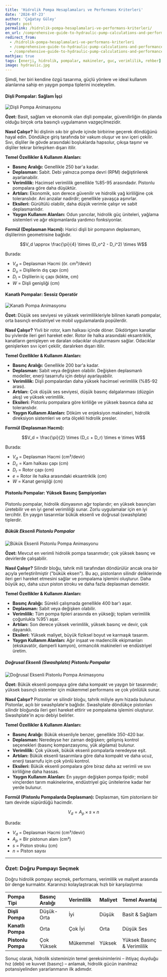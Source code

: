 ```yaml
---
title: 'Hidrolik Pompa Hesaplamaları ve Performans Kriterleri'
date: '2024-07-23'
author: 'Çağatay Güley'
layout: post
permalink: /hidrolik-pompa-hesaplamalari-ve-performans-kriterleri/
en_url: /comprehensive-guide-to-hydraulic-pump-calculations-and-performance-metrics/
redirect_from:
  - /hidrolik-pompa-hesaplamalari-ve-performans-kriterleri
  - /comprehensive-guide-to-hydraulic-pump-calculations-and-performance-metrics
  - /comprehensive-guide-to-hydraulic-pump-calculations-and-performance-metrics/
mathjax: true
tags: [enerji, hidrolik, pompalar, makineler, guc, verimlilik, rehber]
image: hydraulic.jpg
---
```


Şimdi, her biri kendine özgü tasarıma, güçlü yönlere ve ideal kullanım alanlarına sahip en yaygın pompa tiplerini inceleyelim.

#### Dişli Pompalar: Sağlam İşçi

![Dişli Pompa Animasyonu](https://guley.com.tr/upload/gear_pumps.gif)

**Özet:** Basit, sağlam ve ekonomik olan dişli pompalar, güvenilirliğin ön planda olduğu birçok orta basınçlı uygulamanın vazgeçilmezidir.

**Nasıl Çalışır?** İki dişlinin sıkı bir gövde içinde birbirine geçerek döndüğünü hayal edin. Döndükçe giriş tarafında bir vakum oluşur ve sıvı içeri çekilir. Sıvı, dişliler ile gövde arasındaki boşluklarda hapsolur, çıkışa taşınır ve dişliler tekrar birleşirken dışarı itilir.

**Temel Özellikler & Kullanım Alanları:**
* **Basınç Aralığı:** Genellikle 250 bar'a kadar.
* **Deplasman:** Sabit. Debi yalnızca pompa devri (RPM) değiştirilerek ayarlanabilir.
* **Verimlilik:** Hacimsel verimlilik genellikle %85-95 arasındadır. Pistonlu pompalara göre daha düşüktür.
* **Artıları:** Ekonomik, son derece güvenilir ve hidrolik yağ kirliliğine çok toleranslıdır. Ani arızalar nadirdir; genellikle yavaşça aşınırlar.
* **Eksileri:** Gürültülü olabilir, daha düşük verimle çalışır ve sabit deplasmanlıdır.
* **Yaygın Kullanım Alanları:** Odun yarıcılar, hidrolik güç üniteleri, yağlama sistemleri ve ağır ekipmanlarda yardımcı fonksiyonlar.

**Formül (Deplasman Hacmi):**
Harici dişli bir pompanın deplasmanı, dişlilerinin geometrisine bağlıdır.

$$V_d \approx \frac{\pi}{4} \times (D_o^2 - D_i^2) \times W$$

Burada:
* $V_d$ = Deplasman Hacmi (ör. cm³/devir)
* $D_o$ = Dişlilerin dış çapı (cm)
* $D_i$ = Dişlilerin iç çapı (kökte, cm)
* $W$ = Dişli genişliği (cm)

#### Kanatlı Pompalar: Sessiz Operatör

![Kanatlı Pompa Animasyonu](https://guley.com.tr/upload/vane_pumps.gif)

**Özet:** Düşük ses seviyesi ve yüksek verimlilikleriyle bilinen kanatlı pompalar, orta basınçlı endüstriyel ve mobil uygulamalarda popülerdir.

**Nasıl Çalışır?** Yivli bir rotor, kam halkası içinde döner. Dikdörtgen kanatlar bu yivlerde ileri geri hareket eder. Rotor ile halka arasındaki eksantriklik, kanatların genişleyen ve daralan odacıklar oluşturmasını sağlar. Odacıklar genişlerken sıvı içeri çekilir, daralırken dışarı itilir.

**Temel Özellikler & Kullanım Alanları:**
* **Basınç Aralığı:** Genellikle 200 bar'a kadar.
* **Deplasman:** Sabit veya değişken olabilir. Değişken deplasmanlı modeller, enerji tasarrufu için debiyi ayarlayabilir.
* **Verimlilik:** Dişli pompalardan daha yüksek hacimsel verimlilik (%85-92 arası).
* **Artıları:** Çok düşük ses seviyesi, düşük basınç dalgalanması (düzgün akış) ve yüksek verimlilik.
* **Eksileri:** Pistonlu pompalara göre kirliliğe ve yüksek basınca daha az toleranslıdır.
* **Yaygın Kullanım Alanları:** Döküm ve enjeksiyon makineleri, hidrolik direksiyon sistemleri ve orta ölçekli hidrolik presler.

**Formül (Deplasman Hacmi):**

$$V_d = \frac{\pi}{2} \times (D_c + D_r) \times e \times W$$

Burada:
* $V_d$ = Deplasman Hacmi (cm³/devir)
* $D_c$ = Kam halkası çapı (cm)
* $D_r$ = Rotor çapı (cm)
* $e$ = Rotor ile halka arasındaki eksantriklik (cm)
* $W$ = Kanat genişliği (cm)

#### Pistonlu Pompalar: Yüksek Basınç Şampiyonları

Pistonlu pompalar, hidrolik dünyasının ağır toplarıdır; en yüksek basınçları üretebilir ve en iyi genel verimliliği sunar. Zorlu uygulamalar için en iyi tercihtir. En yaygın tasarımlar bükük eksenli ve doğrusal (swashplate) tiplerdir.

##### Bükük Eksenli Pistonlu Pompalar

![Bükük Eksenli Pistonlu Pompa Animasyonu](https://guley.com.tr/upload/bent_axis_pumps.gif)

**Özet:** Mevcut en verimli hidrolik pompa tasarımıdır; çok yüksek basınç ve devirlerde çalışabilir.

**Nasıl Çalışır?** Silindir bloğu, tahrik mili tarafından döndürülür ancak ona bir açıyla yerleştirilmiştir ("bükük eksen"). Bu açı, pistonların silindir deliklerinde ileri geri hareket etmesini sağlar ve pompalama işlemini oluşturur. Daha büyük açı, daha uzun piston stroku ve daha fazla deplasman demektir.

**Temel Özellikler & Kullanım Alanları:**
* **Basınç Aralığı:** Sürekli çalışmada genellikle 400 bar'ı aşar.
* **Deplasman:** Sabit veya değişken olabilir.
* **Verimlilik:** Tüm pompa tipleri arasında en yükseği; toplam verimlilik çoğunlukla %95'i aşar.
* **Artıları:** Son derece yüksek verimlilik, yüksek basınç ve devir, çok dayanıklı.
* **Eksileri:** Yüksek maliyet, büyük fiziksel boyut ve karmaşık tasarım.
* **Yaygın Kullanım Alanları:** Ağır inşaat ve madencilik ekipmanları (ekskavatör, damperli kamyon), ormancılık makineleri ve endüstriyel üretim.

##### Doğrusal Eksenli (Swashplate) Pistonlu Pompalar
![Doğrusal Eksenli Pistonlu Pompa Animasyonu](https://guley.com.tr/upload/radial_piston_pumps.gif)

**Özet:** Bükük eksenli pompaya göre daha kompakt ve yaygın bir tasarımdır; yüksek basınçlı sistemler için mükemmel performans ve çok yönlülük sunar.

**Nasıl Çalışır?** Pistonlar ve silindir bloğu, tahrik miliyle aynı hizada bulunur. Pistonlar, açılı bir swashplate'e bağlıdır. Swashplate döndükçe pistonları silindir bloğunda ileri geri hareket ettirir ve pompalama işlemini oluşturur. Swashplate'in açısı debiyi belirler.

**Temel Özellikler & Kullanım Alanları:**
* **Basınç Aralığı:** Bükük eksenliyle benzer, genellikle 350-420 bar.
* **Deplasman:** Neredeyse her zaman değişken; gelişmiş kontrol seçenekleri (basınç kompanzasyonu, yük algılama) bulunur.
* **Verimlilik:** Çok yüksek, bükük eksenli pompalarla neredeyse eşit.
* **Artıları:** Bükük eksenli tasarımlara göre daha kompakt ve daha ucuz, enerji tasarrufu için çok yönlü kontrol.
* **Eksileri:** Bükük eksenli pompalara göre biraz daha az verimli ve sıvı kirliliğine daha hassas.
* **Yaygın Kullanım Alanları:** En yaygın değişken pompa tipidir; mobil vinçlerden tarım makinelerine, endüstriyel güç ünitelerine kadar her yerde bulunur.

**Formül (Pistonlu Pompalarda Deplasman):**
Deplasman, tüm pistonların bir tam devirde süpürdüğü hacimdir.

$$V_d = A_p \times s \times n$$

Burada:
* $V_d$ = Deplasman Hacmi (cm³/devir)
* $A_p$ = Bir pistonun alanı (cm²)
* $s$ = Piston stroku (cm)
* $n$ = Piston sayısı

---

### Özet: Doğru Pompayı Seçmek

Doğru hidrolik pompayı seçmek, performans, verimlilik ve maliyet arasında bir denge kurmaktır. Kararınızı kolaylaştıracak hızlı bir karşılaştırma:

| Pompa Tipi | Basınç Aralığı | Verimlilik | Maliyet | Temel Avantaj |
| :--- | :--- | :--- | :--- | :--- |
| **Dişli Pompa** | Düşük-Orta | İyi | Düşük | Basit & Sağlam |
| **Kanatlı Pompa** | Orta | Çok İyi | Orta | Düşük Ses |
| **Pistonlu Pompa**| Çok Yüksek | Mükemmel | Yüksek | Yüksek Basınç & Verimlilik |

Sonuç olarak, hidrolik sisteminizin temel gereksinimlerini – ihtiyaç duyduğu hız (debi) ve kuvvet (basınç) – anlamak, hidrolik gücün inanılmaz potansiyelinden yararlanmanın ilk adımıdır.